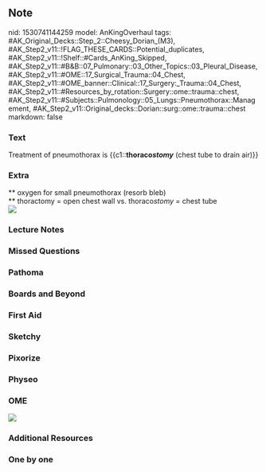 ## Note
nid: 1530741144259
model: AnKingOverhaul
tags: #AK_Original_Decks::Step_2::Cheesy_Dorian_(M3), #AK_Step2_v11::!FLAG_THESE_CARDS::Potential_duplicates, #AK_Step2_v11::!Shelf::#Cards_AnKing_Skipped, #AK_Step2_v11::#B&B::07_Pulmonary::03_Other_Topics::03_Pleural_Disease, #AK_Step2_v11::#OME::17_Surgical_Trauma::04_Chest, #AK_Step2_v11::#OME_banner::Clinical::17_Surgery:_Trauma::04_Chest, #AK_Step2_v11::#Resources_by_rotation::Surgery::ome::trauma::chest, #AK_Step2_v11::#Subjects::Pulmonology::05_Lungs::Pneumothorax::Management, #AK_Step2_v11::Original_decks::Dorian::surg::ome::trauma::chest
markdown: false

### Text
<div>
  Treatment of pneumothorax is {{c1::<b>thoraco<i>stomy</i></b>
  (chest tube to drain air)}}
</div>

### Extra
<div>
  ** oxygen for small pneumothorax (resorb bleb)
</div>
<div>
  ** thoractomy = open chest wall vs. thoraco<i>stomy</i> = chest
  tube
</div><img src="paste-382930694176769.jpg">

### Lecture Notes


### Missed Questions


### Pathoma


### Boards and Beyond


### First Aid


### Sketchy


### Pixorize


### Physeo


### OME
<div class="ome-widget">
  <a href=
  "https://onlinemeded.org/spa/surgery-trauma/chest/acquire?ref=anki">
  <img src="_OME_AnkiFlashcards_Lesson_3.png"></a>
</div>

### Additional Resources


### One by one

